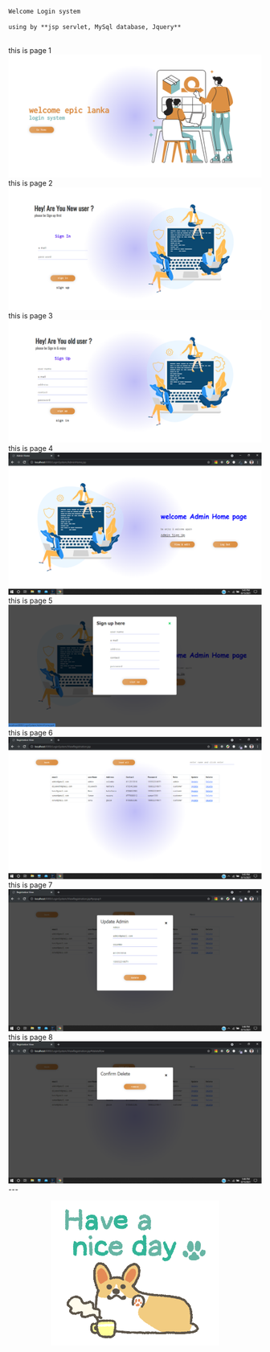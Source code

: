 `Welcome Login system`

`using by
    **jsp servlet,
    MySql database,
    Jquery**`
 <br>

<br>
this is page 1
<img src="https://github.com/Hasintha-git/epic-login-system/blob/main/web/assests/project_img/1.png" />
<br>
this is page 2
<img src="https://github.com/Hasintha-git/epic-login-system/blob/main/web/assests/project_img/2.png"/>
<br>
this is page 3
<img src="https://github.com/Hasintha-git/epic-login-system/blob/main/web/assests/project_img/3.png" />
<br>
this is page 4
<img src="https://github.com/Hasintha-git/epic-login-system/blob/main/web/assests/project_img/4.png" />
<br>
this is page 5
<img src="https://github.com/Hasintha-git/epic-login-system/blob/main/web/assests/project_img/5.png" />
<br>
this is page 6
<img src="https://github.com/Hasintha-git/epic-login-system/blob/main/web/assests/project_img/6.png" />
<br>
this is page 7
<img src="https://github.com/Hasintha-git/epic-login-system/blob/main/web/assests/project_img/7.png" />
<br>
this is page 8
<img src="https://github.com/Hasintha-git/epic-login-system/blob/main/web/assests/project_img/8.png"/>
<br>
---
<div align="center">

![nice day](./b854b738a0f316899fb472d8d1d7bd62.gif)
</div>

 
